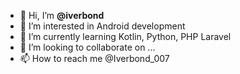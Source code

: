 - 👋 Hi, I’m **@iverbond**
- 👀 I’m interested in Android development
- 🌱 I’m currently learning Kotlin, Python, PHP Laravel
- 💞️ I’m looking to collaborate on ...
- 📫 How to reach me @Iverbond_007

<!---
iverbond/iverbond is a ✨ special ✨ repository because its `README.md` (this file) appears on your GitHub profile.
You can click the Preview link to take a look at your changes.
--->
